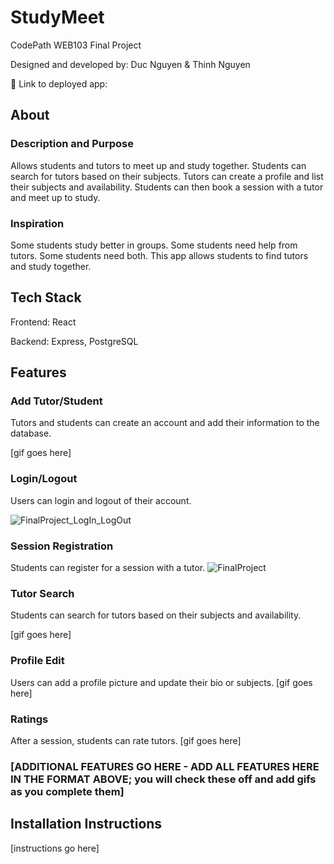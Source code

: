 # StudyMeet

CodePath WEB103 Final Project

Designed and developed by: Duc Nguyen & Thinh Nguyen

🔗 Link to deployed app:

## About

### Description and Purpose

Allows students and tutors to meet up and study together. Students can search for tutors based on their subjects. Tutors can create a profile and list their subjects and availability. Students can then book a session with a tutor and meet up to study.

### Inspiration

Some students study better in groups. Some students need help from tutors. Some students need both. This app allows students to find tutors and study together.

## Tech Stack

Frontend: React

Backend: Express, PostgreSQL

## Features

### Add Tutor/Student

Tutors and students can create an account and add their information to the database.

[gif goes here]

### Login/Logout

Users can login and logout of their account.

![FinalProject_LogIn_LogOut](https://github.com/FelixNgFender/web103_finalproject/assets/98554622/befd0e63-c1d3-4a07-8087-a4bd938b21ec)


### Session Registration

Students can register for a session with a tutor.
![FinalProject](https://github.com/FelixNgFender/web103_finalproject/assets/98554622/c6f4b563-d015-4208-8f8b-797fe5896b48)


### Tutor Search

Students can search for tutors based on their subjects and availability.

[gif goes here]

### Profile Edit

Users can add a profile picture and update their bio or subjects.
[gif goes here]

### Ratings

After a session, students can rate tutors.
[gif goes here]

### [ADDITIONAL FEATURES GO HERE - ADD ALL FEATURES HERE IN THE FORMAT ABOVE; you will check these off and add gifs as you complete them]

## Installation Instructions

[instructions go here]
